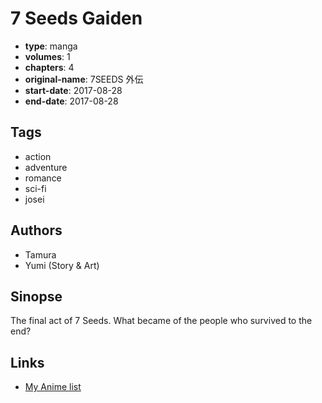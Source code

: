 # 7 Seeds Gaiden

-   **type**: manga
-   **volumes**: 1
-   **chapters**: 4
-   **original-name**: 7SEEDS 外伝
-   **start-date**: 2017-08-28
-   **end-date**: 2017-08-28

## Tags

-   action
-   adventure
-   romance
-   sci-fi
-   josei

## Authors

-   Tamura
-   Yumi (Story & Art)

## Sinopse

The final act of 7 Seeds. What became of the people who survived to the end?

## Links

-   [My Anime list](https://myanimelist.net/manga/121026/7_Seeds_Gaiden)
